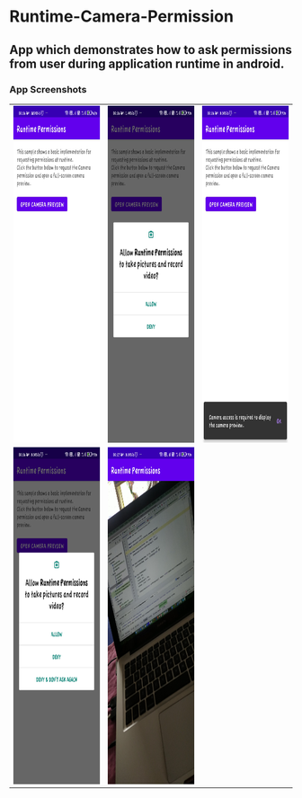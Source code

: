 # Runtime-Camera-Permission

## App which demonstrates how to ask permissions from user during application runtime in android.

### App Screenshots

<table>
  <tr>
    <td><img src="https://github.com/rahul6975/Runtime-Camera-Permission/blob/master/screenshots/one.jpg" width="330" height="600"/></td>
    <td><img src="https://github.com/rahul6975/Runtime-Camera-Permission/blob/master/screenshots/two.jpg" width="330" height="600"/></td>
    <td><img src="https://github.com/rahul6975/Runtime-Camera-Permission/blob/master/screenshots/three.jpg" width="330" height="600"/></td>
  </tr>
  <tr>
    <td><img src="https://github.com/rahul6975/Runtime-Camera-Permission/blob/master/screenshots/four.jpg" width="330" height="600"/></td>
    <td><img src="https://github.com/rahul6975/Runtime-Camera-Permission/blob/master/screenshots/five.jpg" width="330" height="600"/></td>
  </tr>
 </table>

